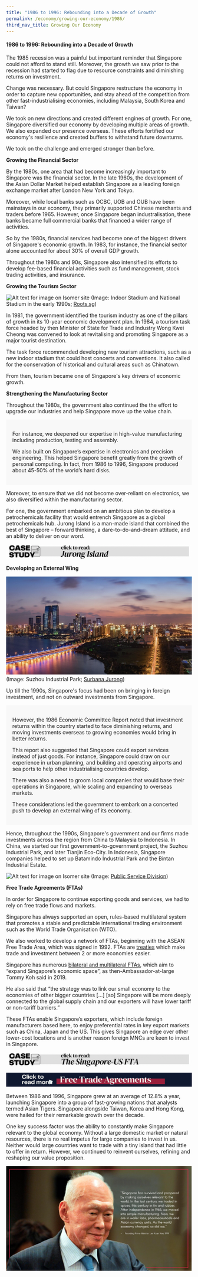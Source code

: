 ```yaml
---
title: "1986 to 1996: Rebounding into a Decade of Growth"
permalink: /economy/growing-our-economy/1986/
third_nav_title: Growing Our Economy
---
```

#### 1986 to 1996: Rebounding into a Decade of Growth

The 1985 recession was a painful but important reminder that Singapore could not afford to stand still. Moreover, the growth we saw prior to the recession had started to flag due to resource constraints and diminishing returns on investment. 

Change was necessary. But could Singapore restructure the economy in order to capture new opportunities, and stay ahead of the competition from other fast-industrialising economies, including Malaysia, South Korea and Taiwan?

We took on new directions and created different engines of growth. For one, Singapore diversified our economy by developing multiple areas of growth. We also expanded our presence overseas. These efforts fortified our economy's resilience and created buffers to withstand future downturns.

We took on the challenge and emerged stronger than before.

**Growing the Financial Sector**

By the 1980s, one area that had become increasingly important to Singapore was the financial sector. In the late 1960s, the development of the Asian Dollar Market helped establish Singapore as a leading foreign exchange market after London New York and Tokyo.

Moreover, while local banks such as OCBC, UOB and OUB have been mainstays in our economy, they primarily supported Chinese merchants and traders before 1965. However, once Singapore began industralisation, these banks became full commercial banks that financed a wider range of activities.

So by the 1980s, financial services had become one of the biggest drivers of Singapore's economic growth. In 1983, for instance, the financial sector alone accounted for about 30% of overall GDP growth.

Throughout the 1980s and 90s, Singapore also intensified its efforts to develop fee-based financial activities such as fund management, stock trading activities, and insurance.

**Growing the Tourism Sector**

![Alt text for image on Isomer site](/images/economy/growing-our-economy/1186518.jpg)
(Image: Indoor Stadium and National Stadium in the early 1990s; [Roots.sg](https://www.roots.gov.sg/Collection-Landing/listing/1186518))

In 1981, the government identified the tourism industry as one of the pillars of growth in its 10-year economic development plan. In 1984, a tourism task force headed by then Minister of State for Trade and Industry Wong Kwei Cheong was convened to look at revitalising and promoting Singapore as a major tourist destination. 

The task force recommended developing new tourism attractions, such as a new indoor stadium that could host concerts and conventions. It also called for the conservation of historical and cultural areas such as Chinatown.

From then, tourism became one of Singapore's key drivers of economic growth.

**Strengthening the Manufacturing Sector**

Throughout the 1980s, the government also continued the the effort to upgrade our industries and help Singapore move up the value chain. 

<div style="border:0px solid #0505f8;background-color:#f8f8f8;padding:1.2em;">
<p>For instance, we deepened our expertise in high-value manufacturing including production, testing and assembly.</p>
<p>We also built on Singapore’s expertise in electronics and precision engineering. This helped Singapore benefit greatly from the growth of personal computing. In fact, from 1986 to 1996, Singapore produced about 45-50% of the world’s hard disks. </p>
</div>

Moreover, to ensure that we did not become over-reliant on electronics, we also diversified within the manufacturing sector.

For one, the government embarked on an ambitious plan to develop a petrochemicals facility that would entrench Singapore as a global petrochemicals hub. Jurong Island is a man-made island that combined the best of Singapore – forward thinking, a dare-to-do-and-dream attitude, and an ability to deliver on our word.

[![Alt text for image on Isomer site](/images/economy/growing-our-economy/case%20study_jurong%20island.gif)](/economy/digging-deeper-case-studies/jurong2)

**Developing an External Wing**

![Alt text for image on Isomer site](/images/economy/growing-our-economy/screenshot%202020-10-22%20at.png)
(Image: Suzhou Industrial Park; [Surbana Jurong](https://surbanajurong.com/sector/china-singapore-suzhou-industrial-park/))

Up till the 1990s, Singapore's focus had been on bringing in foreign investment, and not on outward investments from Singapore. 

<div style="border:0px solid #0505f8;background-color:#f8f8f8;padding:1.2em;">
<p>However, the 1986 Economic Committee Report noted that investment returns within the country started to face diminishing returns, and moving investments overseas to growing economies would bring in better returns. </p>

<p>This report also suggested that Singapore could export services instead of just goods. For instance, Singapore could draw on our experience in urban planning, and building and operating airports and sea ports to help other industrialising countries develop.</p>

<p>There was also a need to groom local companies that would base their operations in Singapore, while scaling and expanding to overseas markets.</p>

<p>These considerations led the government to embark on a concerted push to develop an external wing of its economy.  </p>
</div>

Hence, throughout the 1990s, Singapore's government and our firms made investments across the region from China to Malaysia to Indonesia. In China, we started our first government-to-government project, the Suzhou Industrial Park, and later Tianjin Eco-City. In Indonesia, Singapore companies helped to set up Batamindo Industrial Park and the Bintan Industrial Estate.

![Alt text for image on Isomer site](/images/economy/growing-our-economy/page_91_-_wto_ministerial_conference-mr.jpg)
(Image: [Public Service Division](https://www.psd.gov.sg/heartofpublicservice/our-institutions/establishing-our-place-in-the-world/))

**Free Trade Agreements (FTAs)**

In order for Singapore to continue exporting goods and services, we had to rely on free trade flows and markets. 

Singapore has always supported an open, rules-based multilateral system that promotes a stable and predictable international trading environment such as the World Trade Organisation (WTO).

We also worked to develop a network of FTAs, beginning with the ASEAN Free Trade Area, which was signed in 1992. FTAs are [treaties](https://www.mti.gov.sg/Improving-Trade/Free-Trade-Agreements) which make trade and investment between 2 or more economies easier. 

Singapore has numerous [bilateral and multilateral FTAs](https://www.enterprisesg.gov.sg/non-financial-assistance/for-singapore-companies/free-trade-agreements/ftas/singapore-ftas), which aim to “expand Singapore’s economic space”, as then-Ambassador-at-large Tommy Koh said in 2019. 

He also said that “the strategy was to link our small economy to the economies of other bigger countries [...] [so] Singapore will be more deeply connected to the global supply chain and our exporters will have lower tariff or non-tariff barriers.”

<p>These FTAs enable Singapore’s exporters, which include foreign manufacturers based here, to enjoy preferential rates in key export markets such as China, Japan and the US. This gives Singapore an edge over other lower-cost locations and is another reason foreign MNCs are keen to invest in Singapore.</p>
	
	
[![Alt text for image on Isomer site](/images/economy/growing-our-economy/case%20study_sg-us%20fta.gif)](/economy/digging-deeper-case-studies/sgusfta)

[![Alt text for image on Isomer site](/images/economy/growing-our-economy/more_fta.gif)](https://www.mti.gov.sg/-/media/mti/improving-trade/ftas/all-you-need-to-know-about-sg-ftas-and-deas.pdf)

Between 1986 and 1996, Singapore grew at an average of 12.8% a year, launching Singapore into a group of fast-growing nations that analysts termed Asian Tigers. Singapore alongside Taiwan, Korea and Hong Kong, were hailed for their remarkable growth over the decade.

One key success factor was the ability to constantly make Singapore relevant to the global economy. Without a large domestic market or natural resources, there is no real impetus for large companies to invest in us. Neither would large countries want to trade with a tiny island that had little to offer in return. However, we continued to reinvent ourselves, refining and reshaping our value proposition.

![Alt text for image on Isomer site](/images/economy/growing-our-economy/screenshot%202020-10-19%20at.png)